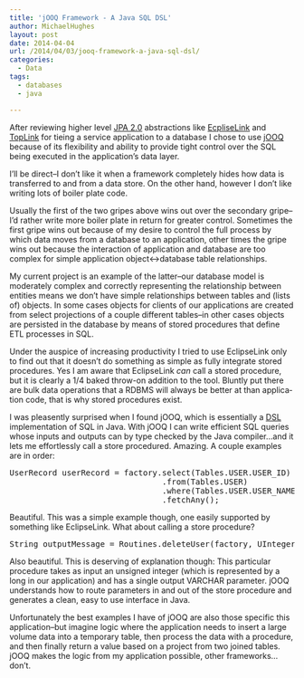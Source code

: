 ```yaml
---
title: 'jOOQ Framework - A Java SQL DSL'
author: MichaelHughes
layout: post
date: 2014-04-04
url: /2014/04/03/jooq-framework-a-java-sql-dsl/
categories:
  - Data
tags:
  - databases
  - java

---
```

After reviewing higher level [JPA 2.0][1] ab­strac­tions like [Ec­pliseLink][2] and [TopLink][3] for tieing a service ap­pli­ca­tion to a database I chose to use [jOOQ][4] because of its flex­i­bil­i­ty and ability to provide tight control over the SQL being executed in the ap­pli­ca­tion’s data layer.

 [1]: http://en.wikipedia.org/wiki/Java_Persistence_API
 [2]: http://www.eclipse.org/eclipselink/
 [3]: http://www.oracle.com/technetwork/middleware/toplink/overview/index.html
 [4]: http://www.jooq.org/

<!--more-->

I’ll be direct–I don’t like it when a framework completely hides how data is trans­ferred to and from a data store. On the other hand, however I don’t like writing lots of boiler plate code.

Usually the first of the two gripes above wins out over the secondary gripe–I’d rather write more boiler plate in return for greater control. Sometimes the first gripe wins out because of my desire to control the full process by which data moves from a database to an ap­pli­ca­tion, other times the gripe wins out because the in­ter­ac­tion of ap­pli­ca­tion and database are too complex for simple ap­pli­ca­tion object<->database table re­la­tion­ships.

My current project is an example of the latter–our database model is moderately complex and correctly rep­re­sent­ing the re­la­tion­ship between entities means we don’t have simple re­la­tion­ships between tables and (lists of) objects. In some cases objects for clients of our ap­pli­ca­tions are created from select pro­jec­tions of a couple different tables–in other cases objects are persisted in the database by means of stored procedures that define ETL processes in SQL.

Under the auspice of increasing pro­duc­tiv­i­ty I tried to use EclipseLink only to find out that it doesn’t do something as simple as fully integrate stored procedures. Yes I am aware that EclipseLink _can_ call a stored procedure, but it is clearly a 1/4 baked throw-on addition to the tool. Bluntly put there are bulk data operations that a RDBMS will always be better at than ap­pli­ca­tion code, that is why stored procedures exist.

I was pleasently surprised when I found jOOQ, which is es­sen­tial­ly a [DSL][5] im­ple­men­ta­tion of SQL in Java. With jOOQ I can write efficient SQL queries whose inputs and outputs can by type checked by the Java compiler…and it lets me ef­fort­less­ly call a store procedured. Amazing. A couple examples are in order:

<div>
  <pre>UserRecord userRecord = factory.select(Tables.USER.USER_ID)
                                .from(Tables.USER)
                                .where(Tables.USER.USER_NAME.equal(user.getName()))
                                .fetchAny();</pre>
</div>

Beautiful. This was a simple example though, one easily supported by something like EclipseLink. What about calling a store procedure?

<div>
  <pre>String outputMessage = Routines.deleteUser(factory, UInteger.valueOf(userID));</pre>
</div>

Also beautiful. This is deserving of ex­pla­na­tion though: This particular procedure takes as input an unsigned integer (which is rep­re­sent­ed by a long in our ap­pli­ca­tion) and has a single output VARCHAR parameter. jOOQ un­der­stands how to route parameters in and out of the store procedure and generates a clean, easy to use interface in Java.

Un­for­tu­nate­ly the best examples I have of jOOQ are also those specific this ap­pli­ca­tion–but imagine logic where the ap­pli­ca­tion needs to insert a large volume data into a temporary table, then process the data with a procedure, and then finally return a value based on a project from two joined tables. jOOQ makes the logic from my ap­pli­ca­tion possible, other frameworks…don’t.


 [5]: http://en.wikipedia.org/wiki/Domain-specific_language